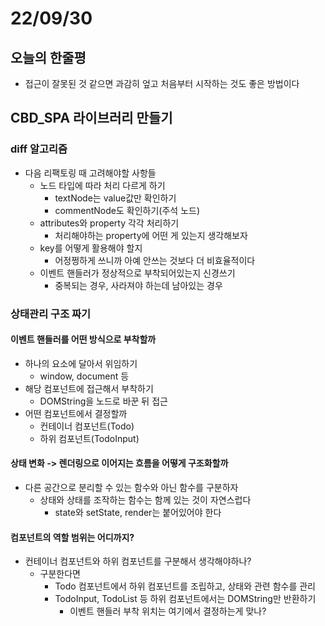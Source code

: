 # 22/09/30

## 오늘의 한줄평

- 접근이 잘못된 것 같으면 과감히 엎고 처음부터 시작하는 것도 좋은 방법이다

## CBD_SPA 라이브러리 만들기

### diff 알고리즘

- 다음 리팩토링 때 고려해야할 사항들
	- 노드 타입에 따라 처리 다르게 하기
		- textNode는 value값만 확인하기
		- commentNode도 확인하기(주석 노드)
	- attributes와 property 각각 처리하기
		- 처리해야하는 property에 어떤 게 있는지 생각해보자
	- key를 어떻게 활용해야 할지
		- 어정쩡하게 쓰니까 아예 안쓰는 것보다 더 비효율적이다
	- 이벤트 핸들러가 정상적으로 부착되어있는지 신경쓰기
		- 중복되는 경우, 사라져야 하는데 남아있는 경우

### 상태관리 구조 짜기

#### 이벤트 핸들러를 어떤 방식으로 부착할까
- 하나의 요소에 달아서 위임하기
	- window, document 등
- 해당 컴포넌트에 접근해서 부착하기
	- DOMString을 노드로 바꾼 뒤 접근
- 어떤 컴포넌트에서 결정할까
	- 컨테이너 컴포넌트(Todo)
	- 하위 컴포넌트(TodoInput)

#### 상태 변화 -> 렌더링으로 이어지는 흐름을 어떻게 구조화할까
- 다른 공간으로 분리할 수 있는 함수와 아닌 함수를 구분하자
	- 상태와 상태를 조작하는 함수는 함께 있는 것이 자연스럽다
		- state와 setState, render는 붙어있어야 한다

#### 컴포넌트의 역할 범위는 어디까지?
- 컨테이너 컴포넌트와 하위 컴포넌트를 구분해서 생각해야하나?
	- 구분한다면
		- Todo 컴포넌트에서 하위 컴포넌트를 조립하고, 상태와 관련 함수를 관리
		- TodoInput, TodoList 등 하위 컴포넌트에서는 DOMString만 반환하기
			- 이벤트 핸들러 부착 위치는 여기에서 결정하는게 맞나?